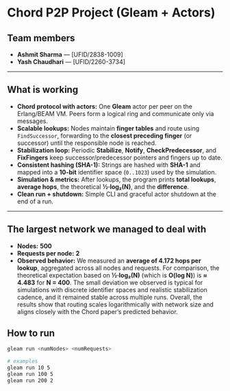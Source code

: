 # Chord P2P Project (Gleam + Actors)

## Team members
- **Ashmit Sharma** — [UFID/2838-1009]
- **Yash Chaudhari** — [UFID/2260-3734]

---

## What is working
- **Chord protocol with actors:** One **Gleam** actor per peer on the Erlang/BEAM VM. Peers form a logical ring and communicate only via messages.
- **Scalable lookups:** Nodes maintain **finger tables** and route using `FindSuccessor`, forwarding to the **closest preceding finger** (or successor) until the responsible node is reached.
- **Stabilization loop:** Periodic **Stabilize**, **Notify**, **CheckPredecessor**, and **FixFingers** keep successor/predecessor pointers and fingers up to date.
- **Consistent hashing (SHA-1):** Strings are hashed with **SHA-1** and mapped into a **10-bit** identifier space (`0..1023`) used by the simulation.
- **Simulation & metrics:** After lookups, the program prints **total lookups**, **average hops**, the theoretical **½·log₂(N)**, and the **difference**.
- **Clean run + shutdown:** Simple CLI and graceful actor shutdown at the end of a run.

---

## The largest network we managed to deal with
- **Nodes:** **500**  
- **Requests per node:** **2**  
- **Observed behavior:** We measured an **average of 4.172 hops per lookup**, aggregated across all nodes and requests. For comparison, the theoretical expectation based on **½·log₂(N)** (which is **O(log N)**) is **≈ 4.483** for **N = 400**. The small deviation we observed is typical for simulations with discrete identifier spaces and realistic stabilization cadence, and it remained stable across multiple runs. Overall, the results show that routing scales logarithmically with network size and aligns closely with the Chord paper’s predicted behavior.
 

## How to run
```bash
gleam run <numNodes> <numRequests>

# examples
gleam run 10 5
gleam run 100 5
gleam run 200 2
